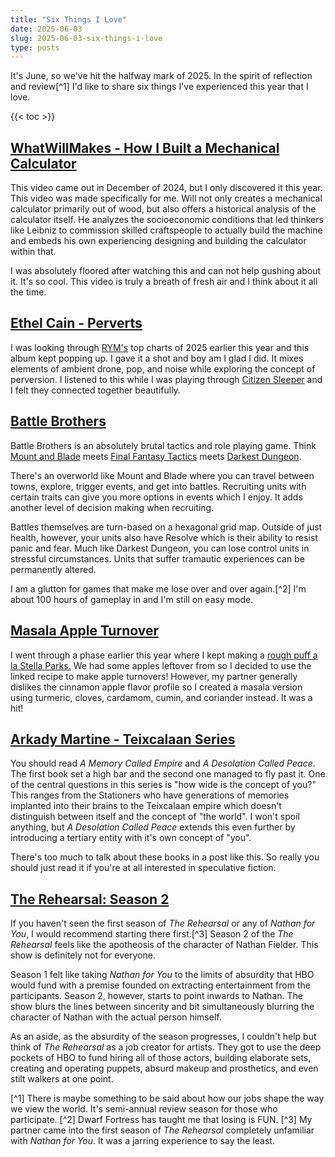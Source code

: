 ```yaml
---
title: "Six Things I Love"
date: 2025-06-03
slug: 2025-06-03-six-things-i-love
type: posts
---
```


It's June, so we've hit the halfway mark of 2025. In the spirit of reflection and
review[^1] I'd like to share six things I've experienced this year that I love.

{{< toc >}}

## [WhatWillMakes - How I Built a Mechanical Calculator](https://www.youtube.com/watch?v=E0pJST5mL3A)
This video came out in December of 2024, but I only discovered it this year. This 
video was made specifically for me. Will not only creates a mechanical calculator
primarily out of wood, but also offers a historical analysis of the calculator 
itself. He analyzes the socioeconomic conditions that led thinkers like Leibniz
to commission skilled craftspeople to actually build the machine and embeds his own
experiencing designing and building the calculator within that. 

I was absolutely floored after watching this and can not help gushing about it. It's so
cool. This video is truly a breath of fresh air and I think about it all the time.

## [Ethel Cain - Perverts](https://open.spotify.com/album/3kZk3M80kQTJus45lgRKyv)
I was looking through [RYM's](https://rateyourmusic.com) top charts of 2025 earlier
this year and this album kept popping up. I gave it a shot and boy am I glad I 
did. It mixes elements of ambient drone, pop, and noise while exploring the concept
of perversion. I listened to this while I was playing through 
[Citizen Sleeper](https://www.fellowtraveller.games/citizen-sleeper) and I felt 
they connected together beautifully.

## [Battle Brothers](https://battlebrothersgame.com/)
Battle Brothers is an absolutely brutal tactics and role playing game. Think [Mount and Blade](https://www.taleworlds.com/en/Games/MountAndBlade) 
meets [Final Fantasy Tactics](https://en.wikipedia.org/wiki/Final_Fantasy_Tactics) 
meets [Darkest Dungeon](https://www.darkestdungeon.com/). 

There's an overworld like Mount and Blade where you can travel between towns, explore, trigger 
events, and get into battles. Recruiting units with certain traits can give you more options in events
which I enjoy. It adds another level of decision making when recruiting.

Battles themselves are turn-based on a hexagonal grid map. Outside of just health,
however, your units also have Resolve which is their ability to resist panic and
fear. Much like Darkest Dungeon, you can lose control units in stressful circumstances.
Units that suffer tramautic experiences can be permanently altered.

I am a glutton for games that make me lose over and over again.[^2] I'm about 100 hours of 
gameplay in and I'm still on easy mode.

## [Masala Apple Turnover](https://sallysbakingaddiction.com/caramel-apple-turnovers/)
I went through a phase earlier this year where I kept making a [rough puff a la
Stella Parks.](https://www.seriouseats.com/old-fashioned-flaky-pie-dough-recipe)
We had some apples leftover from so I decided to use the linked recipe to make apple
turnovers! However, my partner generally dislikes the cinnamon apple flavor profile
so I created a masala version using turmeric, cloves, cardamom, cumin, and coriander
instead. It was a hit!

## [Arkady Martine - Teixcalaan Series](https://www.arkadymartine.net/books)
You should read *A Memory Called Empire* and *A Desolation Called Peace*. The first
book set a high bar and the second one managed to fly past it. One of the central
questions in this series is "how wide is the concept of you?" This ranges from 
the Stationers who have generations of memories implanted into their brains to the Teixcalaan
empire which doesn't distinguish between itself and the concept of "the world". I 
won't spoil anything, but *A Desolation Called Peace* extends this even further
by introducing a tertiary entity with it's own concept of "you".

There's too much to talk about these books in a post like this. So really you should
just read it if you're at all interested in speculative fiction.

## [The Rehearsal: Season 2](https://www.hbo.com/the-rehearsal)
If you haven't seen the first season of *The Rehearsal* or any of *Nathan for You*,
I would recommend starting there first.[^3] Season 2 of the *The Rehearsal* feels like
the apotheosis of the character of Nathan Fielder. This show is definitely not for 
everyone.

Season 1 felt like taking *Nathan for You* to the limits of absurdity that HBO 
would fund with a premise founded on extracting entertainment from the participants. 
Season 2, however, starts to point inwards to Nathan. The show blurs the lines between 
sincerity and bit simultaneously blurring the character of Nathan with the actual person himself.

As an aside, as the absurdity of the season progresses, I couldn't help but think 
of *The Rehearsal* as a job creator for artists. They got to use the deep pockets
of HBO to fund hiring all of those actors, building elaborate sets, creating and operating puppets, 
absurd makeup and prosthetics, and even stilt walkers at one point.


[^1] There is maybe something to be said about how our jobs shape the way we view the world. 
It's semi-annual review season for those who participate.
[^2] Dwarf Fortress has taught me that losing is FUN.
[^3] My partner came into the first season of *The Rehearsal* completely unfamiliar
with *Nathan for You*. It was a jarring experience to say the least.
